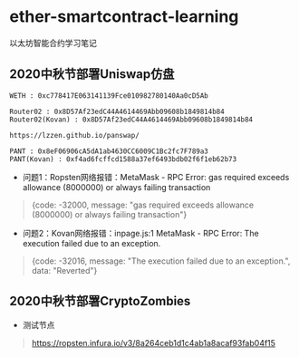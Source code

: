 # ether-smartcontract-learning
以太坊智能合约学习笔记

## 2020中秋节部署Uniswap仿盘
```
WETH : 0xc778417E063141139Fce010982780140Aa0cD5Ab

Router02 : 0x8D57Af23edC44A4614469Abb09608b1849814b84
Router02(Kovan) : 0x8D57Af23edC44A4614469Abb09608b1849814b84

https://lzzen.github.io/panswap/

PANT : 0x8eF06906cA5dA1ab4630CC6009C1Bc2fc7F789a3
PANT(Kovan) : 0xf4ad6fcffcd1588a37ef6493bdb02f6f1eb62b73
```

- 问题1：Ropsten网络报错：MetaMask - RPC Error: gas required exceeds allowance (8000000) or always failing transaction
> {code: -32000, message: "gas required exceeds allowance (8000000) or always failing transaction"}

- 问题2：Kovan网络报错：inpage.js:1 MetaMask - RPC Error: The execution failed due to an exception.
> {code: -32016, message: "The execution failed due to an exception.", data: "Reverted"}

## 2020中秋节部署CryptoZombies
- 测试节点
> https://ropsten.infura.io/v3/8a264ceb1d1c4ab1a8acaf93fab04f15
